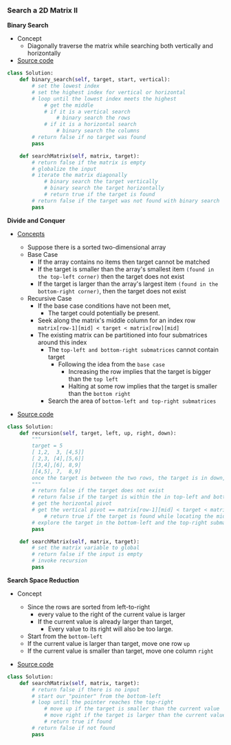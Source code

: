 ### Search a 2D Matrix II
**Binary Search**
- Concept
    - Diagonally traverse the matrix while searching both vertically and horizontally
- [Source code](source/Binary.py)
```python
class Solution:
    def binary_search(self, target, start, vertical):
        # set the lowest index
        # set the highest index for vertical or horizontal
        # loop until the lowest index meets the highest
            # get the middle
            # if it is a vertical search
                # binary search the rows
            # if it is a horizontal search
                # binary search the columns
        # return false if no target was found
        pass

    def searchMatrix(self, matrix, target):
        # return false if the matrix is empty
        # globalize the input
        # iterate the matrix diagonally
            # binary search the target vertically
            # binary search the target horizontally
            # return true if the target is found
        # return false if the target was not found with binary search
        pass
```

**Divide and Conquer**
- [Concepts](images/Divide.png)
    - Suppose there is a sorted two-dimensional array
    - Base Case
        - If the array contains no items then target cannot be matched 
        - If the target is smaller than the array's smallest item `(found in the top-left corner)` then the target does not exist
        - If the target is larger than the array's largest item `(found in the bottom-right corner)`, then the target does not exist 
    - Recursive Case
        - If the base case conditions have not been met, 
            - The target could potentially be present. 
        - Seek along the matrix's middle column for an index row `matrix[row-1][mid] < target < matrix[row][mid]`
        - The existing matrix can be partitioned into four submatrices around this index
            - The `top-left and bottom-right submatrices` cannot contain target
                - Following the idea from the `base case`
                    - Increasing the row implies that the target is bigger than the `top left`
                    - Halting at some row implies that the target is smaller than the `bottom right`
            - Search the area of `bottom-left and top-right submatrices`  

- [Source code](source/Divide.py)
```python
class Solution:
    def recursion(self, target, left, up, right, down):
        """
        target = 5
        [ 1,2,  3, [4,5]]
        [ 2,3, [4],[5,6]]
        [[3,4],[6], 8,9]
        [[4,5], 7,  8,9]
        once the target is between the two rows, the target is in down,left or top,right
        """
        # return false if the target does not exist 
        # return false if the target is within the in top-left and bottom-right submatrices              
        # get the horizontal pivot
        # get the vertical pivot == matrix[row-1][mid] < target < matrix[row][mid]
            # return true if the target is found while locating the middle
        # explore the target in the bottom-left and the top-right submatrices
        pass

    def searchMatrix(self, matrix, target):
        # set the matrix variable to global
        # return false if the input is empty
        # invoke recursion
        pass
```

**Search Space Reduction**
- Concept
    - Since the rows are sorted from left-to-right
        - every value to the right of the current value is larger 
        - If the current value is already larger than target,
            - Every value to its right will also be too large.        
    - Start from the `bottom-left` 
    - If the current value is larger than target, move one row `up`
    - If the current value is smaller than target, move one column `right` 

- [Source code](source/Reduction.py)
```python
class Solution:
    def searchMatrix(self, matrix, target):
        # return false if there is no input
        # start our "pointer" from the bottom-left
        # loop until the pointer reaches the top-right
            # move up if the target is smaller than the current value
            # move right if the target is larger than the current value
            # return true if found
        # return false if not found
        pass 
```
